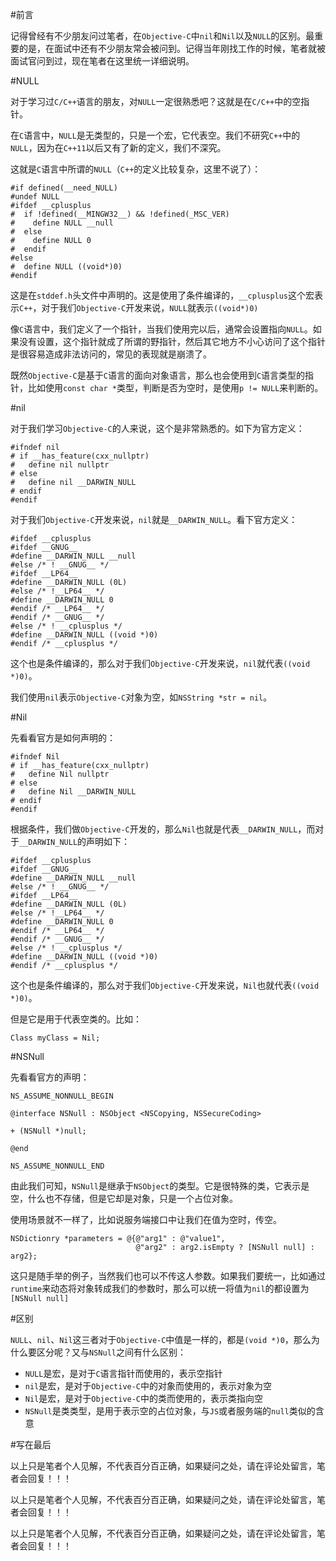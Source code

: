 #前言


记得曾经有不少朋友问过笔者，在`Objective-C`中`nil`和`Nil`以及`NULL`的区别。最重要的是，在面试中还有不少朋友常会被问到。记得当年刚找工作的时候，笔者就被面试官问到过，现在笔者在这里统一详细说明。

#NULL


对于学习过`C/C++`语言的朋友，对`NULL`一定很熟悉吧？这就是在`C/C++`中的空指针。

在`C`语言中，`NULL`是无类型的，只是一个宏，它代表空。我们不研究`C++`中的`NULL`，因为在`C++11`以后又有了新的定义，我们不深究。

这就是`C`语言中所谓的`NULL`（`C++`的定义比较复杂，这里不说了）：

```
#if defined(__need_NULL)
#undef NULL
#ifdef __cplusplus
#  if !defined(__MINGW32__) && !defined(_MSC_VER)
#    define NULL __null
#  else
#    define NULL 0
#  endif
#else
#  define NULL ((void*)0)
#endif
```
这是在`stddef.h`头文件中声明的。这是使用了条件编译的，`__cplusplus`这个宏表示`C++`，对于我们`Objective-C`开发来说，`NULL`就表示`((void*)0)`

像`C`语言中，我们定义了一个指针，当我们使用完以后，通常会设置指向`NULL`。如果没有设置，这个指针就成了所谓的野指针，然后其它地方不小心访问了这个指针是很容易造成非法访问的，常见的表现就是崩溃了。

既然`Objective-C`是基于`C`语言的面向对象语言，那么也会使用到`C`语言类型的指针，比如使用`const char *`类型，判断是否为空时，是使用`p != NULL`来判断的。

#nil


对于我们学习`Objective-C`的人来说，这个是非常熟悉的。如下为官方定义：

```
#ifndef nil
# if __has_feature(cxx_nullptr)
#   define nil nullptr
# else
#   define nil __DARWIN_NULL
# endif
#endif
```

对于我们`Objective-C`开发来说，`nil`就是`__DARWIN_NULL`。看下官方定义：

```
#ifdef __cplusplus
#ifdef __GNUG__
#define __DARWIN_NULL __null
#else /* ! __GNUG__ */
#ifdef __LP64__
#define __DARWIN_NULL (0L)
#else /* !__LP64__ */
#define __DARWIN_NULL 0
#endif /* __LP64__ */
#endif /* __GNUG__ */
#else /* ! __cplusplus */
#define __DARWIN_NULL ((void *)0)
#endif /* __cplusplus */
```

这个也是条件编译的，那么对于我们`Objective-C`开发来说，`nil`就代表`((void *)0)`。

我们使用`nil`表示`Objective-C`对象为空，如`NSString *str = nil`。

#Nil


先看看官方是如何声明的：

```
#ifndef Nil
# if __has_feature(cxx_nullptr)
#   define Nil nullptr
# else
#   define Nil __DARWIN_NULL
# endif
#endif
```

根据条件，我们做`Objective-C`开发的，那么`Nil`也就是代表`__DARWIN_NULL`，而对于`__DARWIN_NULL`的声明如下：

```
#ifdef __cplusplus
#ifdef __GNUG__
#define __DARWIN_NULL __null
#else /* ! __GNUG__ */
#ifdef __LP64__
#define __DARWIN_NULL (0L)
#else /* !__LP64__ */
#define __DARWIN_NULL 0
#endif /* __LP64__ */
#endif /* __GNUG__ */
#else /* ! __cplusplus */
#define __DARWIN_NULL ((void *)0)
#endif /* __cplusplus */
```

这个也是条件编译的，那么对于我们`Objective-C`开发来说，`Nil`也就代表`((void *)0)`。

但是它是用于代表空类的。比如：

```
Class myClass = Nil;
```

#NSNull


先看看官方的声明：

```
NS_ASSUME_NONNULL_BEGIN

@interface NSNull : NSObject <NSCopying, NSSecureCoding>

+ (NSNull *)null;

@end

NS_ASSUME_NONNULL_END
```

由此我们可知，`NSNull`是继承于`NSObject`的类型。它是很特殊的类，它表示是空，什么也不存储，但是它却是对象，只是一个占位对象。

使用场景就不一样了，比如说服务端接口中让我们在值为空时，传空。

```
NSDictionry *parameters = @{@"arg1" : @"value1",
                            @"arg2" : arg2.isEmpty ? [NSNull null] : arg2};
```

这只是随手举的例子，当然我们也可以不传这人参数。如果我们要统一，比如通过`runtime`来动态将对象转成我们的参数时，那么可以统一将值为`nil`的都设置为`[NSNull null]`              

#区别


`NULL`、`nil`、`Nil`这三者对于`Objective-C`中值是一样的，都是`(void *)0`，那么为什么要区分呢？又与`NSNull`之间有什么区别：

* `NULL`是宏，是对于`C`语言指针而使用的，表示空指针
* `nil`是宏，是对于`Objective-C`中的对象而使用的，表示对象为空
* `Nil`是宏，是对于`Objective-C`中的类而使用的，表示类指向空
* `NSNull`是类类型，是用于表示空的占位对象，与`JS`或者服务端的`null`类似的含意

#写在最后

以上只是笔者个人见解，不代表百分百正确，如果疑问之处，请在评论处留言，笔者会回复！！！

以上只是笔者个人见解，不代表百分百正确，如果疑问之处，请在评论处留言，笔者会回复！！！

以上只是笔者个人见解，不代表百分百正确，如果疑问之处，请在评论处留言，笔者会回复！！！

